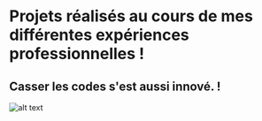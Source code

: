 # Projets réalisés au cours de mes différentes expériences professionnelles !

## Casser les codes s'est aussi innové. !

![alt text](../Ressources/IMG/Start-GitHub.png)